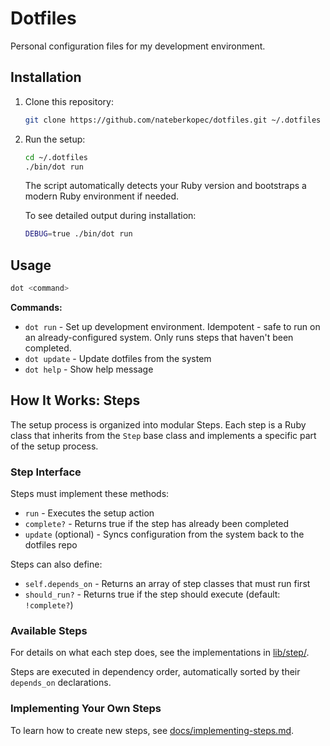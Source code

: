 # Dotfiles

Personal configuration files for my development environment.

## Installation

1. Clone this repository:
   ```bash
   git clone https://github.com/nateberkopec/dotfiles.git ~/.dotfiles
   ```

2. Run the setup:
   ```bash
   cd ~/.dotfiles
   ./bin/dot run
   ```

   The script automatically detects your Ruby version and bootstraps a modern Ruby environment if needed.

   To see detailed output during installation:
   ```bash
   DEBUG=true ./bin/dot run
   ```

## Usage

```bash
dot <command>
```

**Commands:**
- `dot run` - Set up development environment. Idempotent - safe to run on an already-configured system. Only runs steps that haven't been completed.
- `dot update` - Update dotfiles from the system
- `dot help` - Show help message

## How It Works: Steps

The setup process is organized into modular Steps. Each step is a Ruby class that inherits from the `Step` base class and implements a specific part of the setup process.

### Step Interface

Steps must implement these methods:

- `run` - Executes the setup action
- `complete?` - Returns true if the step has already been completed
- `update` (optional) - Syncs configuration from the system back to the dotfiles repo

Steps can also define:

- `self.depends_on` - Returns an array of step classes that must run first
- `should_run?` - Returns true if the step should execute (default: `!complete?`)

### Available Steps

For details on what each step does, see the implementations in [lib/step/](lib/step/).

Steps are executed in dependency order, automatically sorted by their `depends_on` declarations.

### Implementing Your Own Steps

To learn how to create new steps, see [docs/implementing-steps.md](docs/implementing-steps.md).
